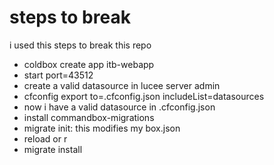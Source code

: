 # steps to break

i used this steps to break this repo

-   coldbox create app itb-webapp
-   start port=43512
-   create a valid datasource in lucee server admin
-   cfconfig export to=.cfconfig.json includeList=datasources
-   now i have a valid datasource in .cfconfig.json
-   install commandbox-migrations
-   migrate init: this modifies my box.json
-   reload or r
-   migrate install

